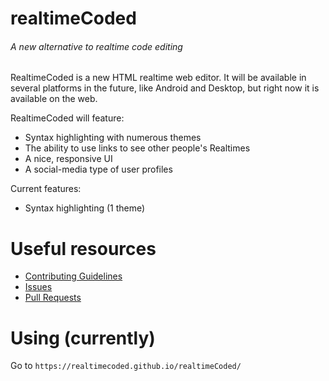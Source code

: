 # realtimeCoded
###### A new alternative to realtime code editing

RealtimeCoded is a new HTML realtime web editor. It will be available in several platforms in the future, like Android and Desktop, but right now it is available on the web.

RealtimeCoded will feature:
- Syntax highlighting with numerous themes
- The ability to use links to see other people's Realtimes
- A nice, responsive UI
- A social-media type of user profiles

Current features:
- Syntax highlighting (1 theme)

# Useful resources
- [Contributing Guidelines](https://github.com/realtimecoded/realtimeCoded/blob/master/CONTRIBUTING.md)
- [Issues](https://github.com/realtimecoded/realtimeCoded/issues)
- [Pull Requests](https://github.com/realtimecoded/realtimeCoded/pulls)

# Using (currently)

Go to `https://realtimecoded.github.io/realtimeCoded/`

